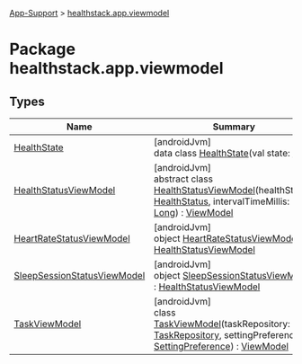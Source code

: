 
[App-Support](../../index.html) > [healthstack.app.viewmodel](index.html)



# Package healthstack.app.viewmodel



## Types


| Name | Summary |
|---|---|
| [HealthState](-health-state/index.html) | [androidJvm]<br>data class [HealthState](-health-state/index.html)(val state: [Any](https://kotlinlang.org/api/latest/jvm/stdlib/kotlin/-any/index.html)) |
| [HealthStatusViewModel](-health-status-view-model/index.html) | [androidJvm]<br>abstract class [HealthStatusViewModel](-health-status-view-model/index.html)(healthStatus: [HealthStatus](../healthstack.app.status/-health-status/index.html), intervalTimeMillis: [Long](https://kotlinlang.org/api/latest/jvm/stdlib/kotlin/-long/index.html)) : [ViewModel](https://developer.android.com/reference/kotlin/androidx/lifecycle/ViewModel.html) |
| [HeartRateStatusViewModel](-heart-rate-status-view-model/index.html) | [androidJvm]<br>object [HeartRateStatusViewModel](-heart-rate-status-view-model/index.html) : [HealthStatusViewModel](-health-status-view-model/index.html) |
| [SleepSessionStatusViewModel](-sleep-session-status-view-model/index.html) | [androidJvm]<br>object [SleepSessionStatusViewModel](-sleep-session-status-view-model/index.html) : [HealthStatusViewModel](-health-status-view-model/index.html) |
| [TaskViewModel](-task-view-model/index.html) | [androidJvm]<br>class [TaskViewModel](-task-view-model/index.html)(taskRepository: [TaskRepository](../healthstack.app.task.repository/-task-repository/index.html), settingPreference: [SettingPreference](../healthstack.app.pref/-setting-preference/index.html)) : [ViewModel](https://developer.android.com/reference/kotlin/androidx/lifecycle/ViewModel.html) |


